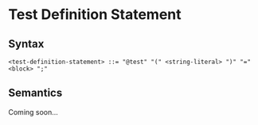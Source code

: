 # Test Definition Statement

## Syntax

```
<test-definition-statement> ::= "@test" "(" <string-literal> ")" "=" <block> ";"
```

## Semantics

Coming soon...

